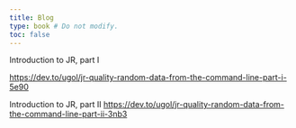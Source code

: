 ```yaml
---
title: Blog
type: book # Do not modify.
toc: false
---
```


Introduction to JR, part I

https://dev.to/ugol/jr-quality-random-data-from-the-command-line-part-i-5e90

Introduction to JR, part II
https://dev.to/ugol/jr-quality-random-data-from-the-command-line-part-ii-3nb3
